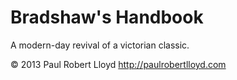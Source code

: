 # Bradshaw's Handbook

A modern-day revival of a victorian classic.

© 2013 Paul Robert Lloyd
<http://paulrobertlloyd.com>